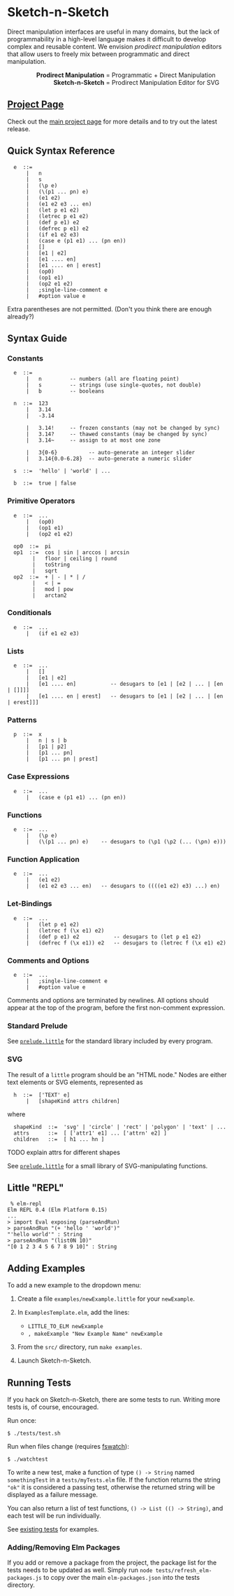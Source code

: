 <!--
<img src="img/sketch-n-sketch-logo.png"
     align="right" style="padding: 0px;" height="40px" />
-->

# Sketch-n-Sketch

Direct manipulation interfaces are useful in many domains, but the lack of
programmability in a high-level language makes it difficult to develop complex
and reusable content. We envision *prodirect manipulation* editors that allow
users to freely mix between programmatic and direct manipulation.

<!-- TODO widths on GitHub -->

<span style="display: inline-block; width: 222px; text-align: right;">**Prodirect Manipulation**</span>
  = Programmatic + Direct Manipulation <br/>
<span style="display: inline-block; width: 222px; text-align: right;">**Sketch-n-Sketch**</span>
  = Prodirect Manipulation Editor for SVG

## [Project Page][ProjectPage]

Check out the [main project page][ProjectPage] for more details
and to try out the latest release.


## Quick Syntax Reference

```
  e  ::=
      |   n
      |   s
      |   (\p e)
      |   (\(p1 ... pn) e)
      |   (e1 e2)
      |   (e1 e2 e3 ... en)
      |   (let p e1 e2)
      |   (letrec p e1 e2)
      |   (def p e1) e2
      |   (defrec p e1) e2
      |   (if e1 e2 e3)
      |   (case e (p1 e1) ... (pn en))
      |   []
      |   [e1 | e2]
      |   [e1 .... en]
      |   [e1 .... en | erest]
      |   (op0)
      |   (op1 e1)
      |   (op2 e1 e2)
      |   ;single-line-comment e
      |   #option value e
```

Extra parentheses are not permitted.
(Don't you think there are enough already?)

## Syntax Guide

### Constants

```
  e  ::=
      |   n         -- numbers (all are floating point)
      |   s         -- strings (use single-quotes, not double)
      |   b         -- booleans
```

```
  n  ::=  123
      |   3.14
      |   -3.14

      |   3.14!     -- frozen constants (may not be changed by sync)
      |   3.14?     -- thawed constants (may be changed by sync)
      |   3.14~     -- assign to at most one zone

      |   3{0-6}          -- auto-generate an integer slider
      |   3.14{0.0-6.28}  -- auto-generate a numeric slider
```

```
  s  ::=  'hello' | 'world' | ...
```

```
  b  ::=  true | false
```

### Primitive Operators

```
  e  ::=  ...
      |   (op0)
      |   (op1 e1)
      |   (op2 e1 e2)
```

```
  op0  ::=  pi
  op1  ::=  cos | sin | arccos | arcsin
        |   floor | ceiling | round
        |   toString
        |   sqrt
  op2  ::=  + | - | * | /
        |   < | =
        |   mod | pow
        |   arctan2
```

### Conditionals

```
  e  ::=  ...
      |   (if e1 e2 e3)
```

### Lists

```
  e  ::=  ...
      |   []
      |   [e1 | e2]
      |   [e1 .... en]           -- desugars to [e1 | [e2 | ... | [en | []]]]
      |   [e1 .... en | erest]   -- desugars to [e1 | [e2 | ... | [en | erest]]]
```

### Patterns

```
  p  ::=  x
      |   n | s | b
      |   [p1 | p2]
      |   [p1 ... pn]
      |   [p1 ... pn | prest]
```

### Case Expressions

```
  e  ::=  ...
      |   (case e (p1 e1) ... (pn en))
```

### Functions

```
  e  ::=  ...
      |   (\p e)
      |   (\(p1 ... pn) e)    -- desugars to (\p1 (\p2 (... (\pn) e)))
```


### Function Application

```
  e  ::=  ...
      |   (e1 e2)
      |   (e1 e2 e3 ... en)   -- desugars to ((((e1 e2) e3) ...) en)
```

### Let-Bindings

```
  e  ::=  ...
      |   (let p e1 e2)
      |   (letrec f (\x e1) e2)
      |   (def p e1) e2           -- desugars to (let p e1 e2)
      |   (defrec f (\x e1)) e2   -- desugars to (letrec f (\x e1) e2)
```

### Comments and Options

```
  e  ::=  ...
      |   ;single-line-comment e
      |   #option value e
```

Comments and options are terminated by newlines.
All options should appear at the top of the program, before the first
non-comment expression.

### Standard Prelude

See [`prelude.little`][Prelude] for the standard library included by every program.

### SVG

The result of a `little` program should be an "HTML node."
Nodes are either text elements or SVG elements, represented as

```
  h  ::=  ['TEXT' e]
      |   [shapeKind attrs children]
```

where

```
  shapeKind  ::=  'svg' | 'circle' | 'rect' | 'polygon' | 'text' | ...
  attrs      ::=  [ ['attr1' e1] ... ['attrn' e2] ]
  children   ::=  [ h1 ... hn ]
```

TODO explain attrs for different shapes

See [`prelude.little`][Prelude] for a small library of SVG-manipulating functions.

## Little "REPL"

```
 % elm-repl
Elm REPL 0.4 (Elm Platform 0.15)
...
> import Eval exposing (parseAndRun)
> parseAndRun "(+ 'hello ' 'world')"
"'hello world'" : String
> parseAndRun "(list0N 10)"
"[0 1 2 3 4 5 6 7 8 9 10]" : String
```

## Adding Examples

To add a new example to the dropdown menu:

1. Create a file `examples/newExample.little` for your `newExample`.

2. In `ExamplesTemplate.elm`, add the lines:

   * `LITTLE_TO_ELM newExample`
   * `, makeExample "New Example Name" newExample`

3. From the `src/` directory, run `make examples`.

4. Launch Sketch-n-Sketch.

## Running Tests

If you hack on Sketch-n-Sketch, there are some tests to run. Writing more tests is, of course, encouraged.

Run once:

```
$ ./tests/test.sh
```

Run when files change (requires [fswatch](https://emcrisostomo.github.io/fswatch/)):

```
$ ./watchtest
```

To write a new test, make a function of type `() -> String` named `somethingTest` in a `tests/myTests.elm` file. If the function returns the string `"ok"` it is considered a passing test, otherwise the returned string will be displayed as a failure message.

You can also return a list of test functions, `() -> List (() -> String)`, and each test will be run individually.

See [existing tests](https://github.com/ravichugh/sketch-n-sketch/tree/master/tests) for examples.

### Adding/Removing Elm Packages

If you add or remove a package from the project, the package list for the tests needs to be updated as well. Simply run `node tests/refresh_elm-packages.js` to copy over the main `elm-packages.json` into the tests directory.

[Prelude]: https://github.com/ravichugh/sketch-n-sketch/blob/master/examples/prelude.little
[ProjectPage]: http://ravichugh.github.io/sketch-n-sketch

